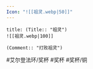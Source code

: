 ```yaml
---
Icon: "![[祖灵.webp|50]]"
---
```

```ad-common-bronze-trophy
title: (Title:: "祖灵")
![[祖灵.webp|100]]

(Comment:: "打败祖灵")
```

#艾尔登法环/奖杯 #奖杯 #奖杯/铜
